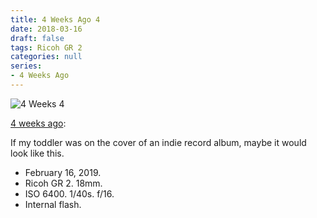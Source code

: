 ```yaml
---
title: 4 Weeks Ago 4
date: 2018-03-16
draft: false
tags: Ricoh GR 2
categories: null
series: 
- 4 Weeks Ago
---
```

![4 Weeks 4](/posts/4weeks4.jpg)

[4 weeks ago](https://light-transmuter.netlify.com/posts/4weeks/):

If my toddler was on the cover of an indie record album, maybe it would look like this.

- February 16, 2019.
- Ricoh GR 2. 18mm.
- ISO 6400. 1/40s. f/16. 
- Internal flash.

